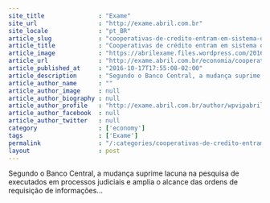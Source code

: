 ```yaml
---
site_title               : "Exame"
site_url                 : "http://exame.abril.com.br"
site_locale              : "pt_BR"
article_slug             : "cooperativas-de-credito-entram-em-sistema-online-da-justica"
article_title            : "Cooperativas de crédito entram em sistema online da Justiça"
article_image            : "https://abrilexame.files.wordpress.com/2016/10/size_960_16_9_teclado-computador.jpg?quality=70&strip=all&w=960"
article_url              : "http://exame.abril.com.br/economia/cooperativas-de-credito-entram-em-sistema-online-da-justica/"
article_published_at     : "2016-10-17T17:55:08-02:00"
article_description      : "Segundo o Banco Central, a mudança suprime lacuna na pesquisa de executados em processos judiciais e amplia o alcance das ordens de requisição de informações..."
article_author_name      : ""
article_author_image     : null
article_author_biography : null
article_author_profile   : "http://exame.abril.com.br/author/wpvipabril/"
article_author_facebook  : null
article_author_twitter   : null
category                 : ['economy']
tags                     : ['Exame']
permalink                : "/:categories/cooperativas-de-credito-entram-em-sistema-online-da-justica/"
layout                   : post
---
```


Segundo o Banco Central, a mudança suprime lacuna na pesquisa de executados em processos judiciais e amplia o alcance das ordens de requisição de informações...

